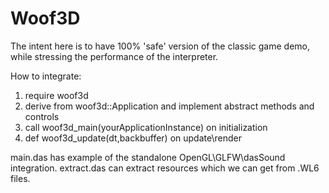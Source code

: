# Woof3D

The intent here is to have 100% 'safe' version of the classic game demo,
while stressing the performance of the interpreter.

How to integrate:

1. require woof3d
2. derive from woof3d::Application and implement abstract methods and controls
3. call woof3d_main(yourApplicationInstance) on initialization
4. def woof3d_update(dt,backbuffer) on update\render

main.das has example of the standalone OpenGL\GLFW\dasSound integration.
extract.das can extract resources which we can get from .WL6 files.





